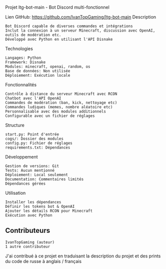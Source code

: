 Projet Itg-bot-main - Bot Discord multi-fonctionnel

Lien GitHub: https://github.com/IvanTopGaming/Itg-bot-main
Description

    Bot Discord capable de diverses commandes et intégrations
    Inclut la connexion à un serveur Minecraft, discussion avec OpenAI, outils de modération etc.
    Développé avec Python en utilisant l'API Disnake

Technologies

    Langages: Python
    Framework: Disnake
    Modules: minecraft, openai, random, os
    Base de données: Non utilisée
    Déploiement: Exécution locale

Fonctionnalités

    Contrôle à distance du serveur Minecraft avec RCON
    Chatbot avec l'API OpenAI
    Commandes de modération (ban, kick, nettoyage etc)
    Commandes ludiques (memes, nombre aléatoire etc)
    Personnalisable avec des modules additionnels
    Configurable avec un fichier de réglages

Structure

    start.py: Point d'entrée
    cogs/: Dossier des modules
    config.py: Fichier de réglages
    requirements.txt: Dépendances

Développement

    Gestion de versions: Git
    Tests: Aucun mentionné
    Déploiement: Local seulement
    Documentation: Commentaires limités
    Dépendances gérées

Utilisation

    Installer les dépendances
    Définir les tokens bot & OpenAI
    Ajouter les détails RCON pour Minecraft
    Exécution avec Python

## Contributeurs

    IvanTopGaming (auteur)
    1 autre contributeur


J'ai contribué à ce projet en traduisant la description du projet et des prints du code de russe à anglais / français 
